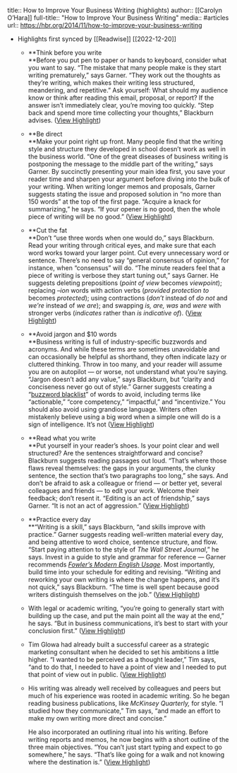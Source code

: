 title:: How to Improve Your Business Writing (highlights)
author:: [[Carolyn O’Hara]]
full-title:: "How to Improve Your Business Writing"
media:: #articles
url:: https://hbr.org/2014/11/how-to-improve-your-business-writing

- Highlights first synced by [[Readwise]] [[2022-12-20]]
	- **Think before you write  
	  **Before you put pen to paper or hands to keyboard, consider what you want to say. “The mistake that many people make is they start writing prematurely,” says Garner. “They work out the thoughts as they’re writing, which makes their writing less structured, meandering, and repetitive.” Ask yourself: What should my audience know or think after reading this email, proposal, or report? If the answer isn’t immediately clear, you’re moving too quickly. “Step back and spend more time collecting your thoughts,” Blackburn advises. ([View Highlight](https://read.readwise.io/read/01gmnxx40na9bk1q4pmr708z0z))
	- **Be direct  
	  **Make your point right up front. Many people find that the writing style and structure they developed in school doesn’t work as well in the business world. “One of the great diseases of business writing is postponing the message to the middle part of the writing,” says Garner. By succinctly presenting your main idea first, you save your reader time and sharpen your argument before diving into the bulk of your writing. When writing longer memos and proposals, Garner suggests stating the issue and proposed solution in “no more than 150 words” at the top of the first page. “Acquire a knack for summarizing,” he says. “If your opener is no good, then the whole piece of writing will be no good.” ([View Highlight](https://read.readwise.io/read/01gmnxy0ch7jzm0hbf5m60yb2s))
	- **Cut the fat  
	  **Don’t “use three words when one would do,” says Blackburn. Read your writing through critical eyes, and make sure that each word works toward your larger point. Cut every unnecessary word or sentence. There’s no need to say “general consensus of opinion,” for instance, when “consensus” will do. “The minute readers feel that a piece of writing is verbose they start tuning out,” says Garner. He suggests deleting prepositions (*point of view* becomes *viewpoint*); replacing *–ion* words with action verbs (*provided protection to* becomes *protected*); using contractions (*don’t* instead of *do not* and *we’re* instead of *we are*); and swapping *is, are, was* and *were* with stronger verbs (*indicates* rather than *is indicative of*). ([View Highlight](https://read.readwise.io/read/01gmnxzqfn34md1n15hxtzmvy7))
	- **Avoid jargon and $10 words  
	  **Business writing is full of industry-specific buzzwords and acronyms. And while these terms are sometimes unavoidable and can occasionally be helpful as shorthand, they often indicate lazy or cluttered thinking. Throw in too many, and your reader will assume you are on autopilot — or worse, not understand what you’re saying. “Jargon doesn’t add any value,” says Blackburn, but “clarity and conciseness never go out of style.” Garner suggests creating a “[buzzword blacklist](https://hbr.org/2013/03/a-bizspeak-blacklist/)” of words to avoid, including terms like “actionable,” “core competency,” “impactful,” and “incentivize.” You should also avoid using grandiose language. Writers often mistakenly believe using a big word when a simple one will do is a sign of intelligence. It’s not ([View Highlight](https://read.readwise.io/read/01gmny2djca2nmq65zwd9fa6qg))
	- **Read what you write  
	  **Put yourself in your reader’s shoes. Is your point clear and well structured? Are the sentences straightforward and concise? Blackburn suggests reading passages out loud. “That’s where those flaws reveal themselves: the gaps in your arguments, the clunky sentence, the section that’s two paragraphs too long,” she says. And don’t be afraid to ask a colleague or friend — or better yet, several colleagues and friends — to edit your work. Welcome their feedback; don’t resent it. “Editing is an act of friendship,” says Garner. “It is not an act of aggression.” ([View Highlight](https://read.readwise.io/read/01gmny3xh98t6kyt175ka9c6kx))
	- **Practice every day  
	  **“Writing is a skill,” says Blackburn, “and skills improve with practice.” Garner suggests reading well-written material every day, and being attentive to word choice, sentence structure, and flow. “Start paying attention to the style of *The Wall Street Journal*,” he says. Invest in a guide to style and grammar for reference — Garner recommends [*Fowler’s Modern English Usage*](http://www.amazon.com/Fowlers-Modern-English-Usage-Burchfield/dp/0198610211). Most importantly, build time into your schedule for editing and revising. “Writing and reworking your own writing is where the change happens, and it’s not quick,” says Blackburn. “The time is well spent because good writers distinguish themselves on the job.” ([View Highlight](https://read.readwise.io/read/01gmny51q4mx5hmqgp6qqv3dc5))
	- With legal or academic writing, “you’re going to generally start with building up the case, and put the main point all the way at the end,” he says. “But in business communications, it’s best to start with your conclusion first.” ([View Highlight](https://read.readwise.io/read/01gmny5r7y2vjvc1gtadhbbeb5))
	- Tim Glowa had already built a successful career as a strategic marketing consultant when he decided to set his ambitions a little higher. “I wanted to be perceived as a thought leader,” Tim says, “and to do that, I needed to have a point of view and I needed to put that point of view out in public. ([View Highlight](https://read.readwise.io/read/01gmny6x5jh24n5kr8vpfg97ja))
	- His writing was already well received by colleagues and peers but much of his experience was rooted in academic writing. So he began reading business publications, like *McKinsey Quarterly,* for style. “I studied how they communicate,” Tim says, “and made an effort to make my own writing more direct and concise.”
	  
	  He also incorporated an outlining ritual into his writing. Before writing reports and memos, he now begins with a short outline of the three main objectives. “You can’t just start typing and expect to go somewhere,” he says. “That’s like going for a walk and not knowing where the destination is.” ([View Highlight](https://read.readwise.io/read/01gmny7kbqjyjer981hsnrwctx))
